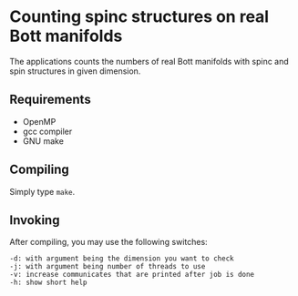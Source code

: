 # Counting spinc structures on real Bott manifolds

The applications counts the numbers of real Bott manifolds with spinc and spin structures in given dimension.

## Requirements

- OpenMP
- gcc compiler
- GNU make

## Compiling

Simply type `make`.

## Invoking

After compiling, you may use the following switches:

	-d: with argument being the dimension you want to check
	-j: with argument being number of threads to use
	-v: increase communicates that are printed after job is done
	-h: show short help 
